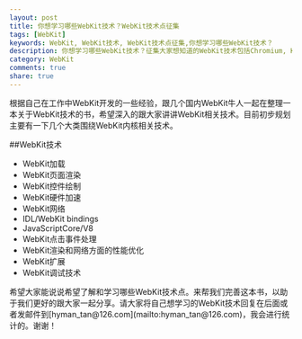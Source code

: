 ```yaml
---
layout: post
title: 你想学习哪些WebKit技术？WebKit技术点征集
tags: [WebKit]
keywords: WebKit, WebKit技术, WebKit技术点征集,你想学习哪些WebKit技术？
description: 你想学习哪些WebKit技术？征集大家想知道的WebKit技术包括Chromium, HTML5, JavaScriptCore, Google V8相关技术点
category: WebKit
comments: true
share: true
---
```


根据自己在工作中WebKit开发的一些经验，跟几个国内WebKit牛人一起在整理一本关于WebKit技术的书，希望深入的跟大家讲讲WebKit相关技术。目前初步规划主要有一下几个大类围绕WebKit内核相关技术。

##WebKit技术

* WebKit加载
* WebKit页面渲染
* WebKit控件绘制
* WebKit硬件加速
* WebKit网络
* IDL/WebKit bindings
* JavaScriptCore/V8
* WebKit点击事件处理
* WebKit渲染和网络方面的性能优化
* WebKit扩展
* WebKit调试技术

<p/>
希望大家能说说希望了解和学习哪些WebKit技术点。来帮我们完善这本书，以助于我们更好的跟大家一起分享。请大家将自己想学习的WebKit技术回复在后面或者发邮件到[hyman_tan@126.com](mailto:hyman_tan@126.com)，我会进行统计的。谢谢！